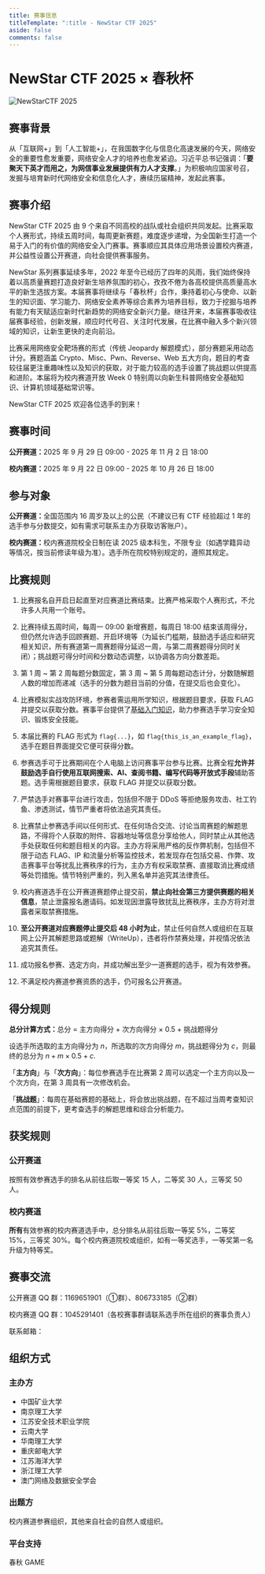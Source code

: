```yaml
---
title: 赛事信息
titleTemplate: ":title - NewStar CTF 2025"
aside: false
comments: false
---
```


<script setup>
import Container from '@/components/docs/Container.vue'
import Link from '@/components/docs/Link.vue'
import Text from '@/components/docs/NonTextDetectable.vue'
</script>

# NewStar CTF 2025 × 春秋杯

![NewStarCTF 2025](/assets/images/banner-2025.png)

## 赛事背景

从「互联网+」到「人工智能+」，在我国数字化与信息化高速发展的今天，网络安全的重要性愈发重要，网络安全人才的培养也愈发紧迫。习近平总书记强调：「**要聚天下英才而用之，为网信事业发展提供有力人才支撑**。」为积极响应国家号召，发掘与培育新时代网络安全和信息化人才，赓续历届精神，发起此赛事。

## 赛事介绍

NewStar CTF 2025 由 9 个来自不同高校的战队或社会组织共同发起。比赛采取个人赛形式，持续五周时间，每周更新赛题，难度逐步递增，为全国新生打造一个易于入门的有价值的网络安全入门赛事。赛事顺应其具体应用场景设置校内赛道，并公益性设置公开赛道，向社会提供赛事服务。

NewStar 系列赛事延续多年，2022 年至今已经历了四年的风雨，我们始终保持着以高质量赛题打造良好新生培养氛围的初心，孜孜不倦为各高校提供高质量高水平的新生选拔方案。本届赛事将继续与「春秋杯」合作，秉持着初心与使命、以新生的知识面、学习能力、网络安全素养等综合素养为培养目标，致力于挖掘与培养有能力有天赋适应新时代新趋势的网络安全新兴力量。继往开来，本届赛事吸收往届赛事经验，创新发展，顺应时代号召、关注时代发展，在比赛中融入多个新兴领域的知识，让新生更快的走向前沿。

比赛采用网络安全靶场赛的形式<span data-desc>（传统 Jeopardy 解题模式）</span>，部分赛题采用动态计分。赛题涵盖 Crypto、Misc、Pwn、Reverse、Web 五大方向，题目的考查较往届更注重趣味性以及知识的获取，对于能力较高的选手设置了挑战题以供提高和进阶。本届将为校内赛道开放 Week 0 特别周以向新生科普网络安全基础知识、计算机领域基础常识等。

NewStar CTF 2025 欢迎各位选手的到来！

## 赛事时间<Text class='desc-text' fontSize='18px' fontWeight='500' content='（GMT+0800 中国标准时间）' />

<strong>公开赛道：</strong>2025 年 9 月 29 日 09:00 - 2025 年 11 月 2 日 18:00

<strong>校内赛道：</strong>2025 年 9 月 22 日 09:00 - 2025 年 10 月 26 日 18:00

## 参与对象

<strong>公开赛道：</strong>全国范围内 16 周岁及以上的公民<span data-desc>（不建议已有 CTF 经验超过 1 年的选手参与分数提交，如有需求可联系主办方获取访客账户）</span>。

<strong>校内赛道：</strong>校内赛道院校全日制在读 2025 级本科生，不限专业<span data-desc>（如遇学籍异动等情况，按当前修读年级为准）</span>。选手所在院校特别规定的，遵照其规定。

## 比赛规则

1. 比赛报名自开启日起直至对应赛道比赛结束。比赛严格采取个人赛形式，不允许多人共用一个账号。

2. 比赛持续五周时间，每周一 09:00 新增赛题，每周日 18:00 结束该周得分，但仍然允许选手回顾赛题、开启环境等<span data-desc>（为延长门槛期，鼓励选手适应和研究相关知识，所有赛道第一周赛题得分延迟一周，与第二周赛题得分同时关闭）</span>；挑战题可得分时间和分数动态调整，以协调各方向分数差距。

3. 第 1 周 ~ 第 2 周每题分数固定，第 3 周 ~ 第 5 周每题动态计分，分数随解题人数的增加而递减<span data-desc>（选手的分数为题目当前的分值，在提交后也会变化）</span>。

4. 比赛模拟实战攻防环境，参赛者需运用所学知识，根据题目要求，获取 FLAG 并提交以获取分数。赛事平台提供了[基础入门知识](https://newstar.wiki/learn/)，助力参赛选手学习安全知识、锻炼安全技能。

5. 本届比赛的 FLAG 形式为 `flag{...}`，如 `flag{this_is_an_example_flag}`，选手在题目界面提交它便可获得分数。

6. 参赛选手可于比赛期间在个人电脑上访问赛事平台参与比赛。比赛全程<strong>允许并鼓励选手自行使用互联网搜索、AI、查阅书籍、编写代码等开放式手段</strong>辅助答题。选手需根据题目要求，获取 FLAG 并提交以获取分数。

7. 严禁选手对赛事平台进行攻击，包括但不限于 DDoS 等拒绝服务攻击、社工钓鱼、渗透测试，情节严重者将依法追究其责任。

8. 比赛禁止参赛选手间以任何形式、在任何场合交流、讨论当周赛题的解题思路，不得将个人获取的附件、容器地址等信息分享给他人，同时禁止从其他选手处获取任何和题目相关的内容。主办方将采用严格的反作弊机制，包括但不限于动态 FLAG、IP 和流量分析等监控技术，若发现存在包括交易、作弊、攻击赛事平台等扰乱比赛秩序的行为，主办方有权采取禁赛、直接取消比赛成绩等处罚措施。情节特别严重的，列入黑名单并追究其法律责任。

9. 校内赛道选手在公开赛道赛题停止提交前，<strong>禁止向社会第三方提供赛题的相关信息</strong>，禁止泄露报名邀请码。如发现因泄露导致扰乱比赛秩序，主办方将对泄露者采取禁赛措施。

10. <strong>至公开赛道对应赛题停止提交后 48 小时为止</strong>，禁止任何自然人或组织在互联网上公开其解题思路或题解（WriteUp），违者将作禁赛处理，并视情况依法追究其责任。

11. 成功报名参赛、选定方向，并成功解出至少一道赛题的选手，视为有效参赛。

12. 不满足校内赛道参赛资质的选手，仍可报名公开赛道。

## 得分规则

<strong>总分计算方式：</strong>总分 = 主方向得分 + 次方向得分 × 0.5 + 挑战题得分

设选手所选取的主方向得分为 $n$，所选取的次方向得分 $m$，挑战题得分为 $c$，则最终的总分为 $n + m \times 0.5+c$.

<Container type='info' title='名词解释'>

「<strong>主方向</strong>」与「<strong>次方向</strong>」：每位参赛选手在比赛第 2 周可以选定一个主方向以及一个次方向，在第 3 周具有一次修改机会。

「<strong>挑战题</strong>」：每周在基础赛题的基础上，将会放出挑战题，在不超过当周考查知识点范围的前提下，更考查选手的解题思维和综合分析能力。
</Container>

## 获奖规则

### 公开赛道

按照有效参赛选手的排名从前往后取一等奖 15 人，二等奖 30 人，三等奖 50 人。

### 校内赛道

<strong>所有</strong>有效参赛的校内赛道选手中，总分排名从前往后取一等奖 5%，二等奖 15%，三等奖 30%。每个校内赛道院校或组织，如有一等奖选手，一等奖第一名升级为特等奖。

## 赛事交流

公开赛道 QQ 群：1169651901<span data-desc>（①群）</span>、806733185<span data-desc>（②群）</span>

校内赛道 QQ 群：1045291401<span data-desc>（各校赛事群请联系选手所在组织的赛事负责人）</span>

联系邮箱：<Link theme="plain" href="mailto:newstar@openctf.net" text="newstar@openctf.net" />

## 组织方式

### 主办方<Text class='desc-text' fontSize='16px' fontWeight='500' content='（以下排名不分先后）' />

- 中国矿业大学
- 南京理工大学
- 江苏安全技术职业学院
- 云南大学
- 华南理工大学
- 重庆邮电大学
- 江苏海洋大学
- 浙江理工大学
- 澳门网络及数据安全学会

### 出题方<Text class='desc-text' fontSize='16px' fontWeight='500' content='（具体名单将在赛后公布）' />

校内赛道参赛组织，其他来自社会的自然人或组织。

### 平台支持

春秋 GAME
